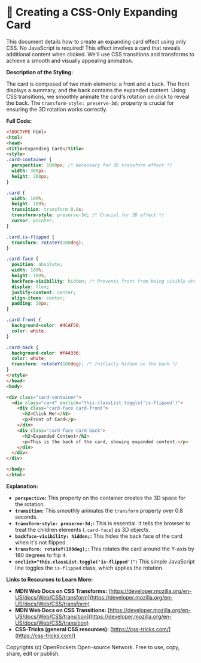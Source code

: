 # 🐞 Creating a CSS-Only Expanding Card


This document details how to create an expanding card effect using only CSS.  No JavaScript is required! This effect involves a card that reveals additional content when clicked. We'll use CSS transitions and transforms to achieve a smooth and visually appealing animation.

**Description of the Styling:**

The card is composed of two main elements: a front and a back.  The front displays a summary, and the back contains the expanded content.  Using CSS transitions, we smoothly animate the card's rotation on click to reveal the back.  The `transform-style: preserve-3d;` property is crucial for ensuring the 3D rotation works correctly.


**Full Code:**

```html
<!DOCTYPE html>
<html>
<head>
<title>Expanding Card</title>
<style>
.card-container {
  perspective: 1000px; /* Necessary for 3D transform effect */
  width: 300px;
  height: 200px;
}

.card {
  width: 100%;
  height: 100%;
  transition: transform 0.8s;
  transform-style: preserve-3d; /* Crucial for 3D effect */
  cursor: pointer;
}

.card.is-flipped {
  transform: rotateY(180deg);
}

.card-face {
  position: absolute;
  width: 100%;
  height: 100%;
  backface-visibility: hidden; /* Prevents front from being visible when flipped */
  display: flex;
  justify-content: center;
  align-items: center;
  padding: 20px;
}

.card-front {
  background-color: #4CAF50;
  color: white;
}

.card-back {
  background-color: #f44336;
  color: white;
  transform: rotateY(180deg); /* Initially hidden on the back */
}
</style>
</head>
<body>

<div class="card-container">
  <div class="card" onclick="this.classList.toggle('is-flipped')">
    <div class="card-face card-front">
      <h2>Click Me!</h2>
      <p>Front of Card</p>
    </div>
    <div class="card-face card-back">
      <h2>Expanded Content</h2>
      <p>This is the back of the card, showing expanded content.</p>
    </div>
  </div>
</div>

</body>
</html>
```

**Explanation:**

* **`perspective`:** This property on the container creates the 3D space for the rotation.
* **`transition`:**  This smoothly animates the `transform` property over 0.8 seconds.
* **`transform-style: preserve-3d;`:** This is essential. It tells the browser to treat the children elements (`.card-face`) as 3D objects.
* **`backface-visibility: hidden;`:** This hides the back face of the card when it's not flipped.
* **`transform: rotateY(180deg);`:** This rotates the card around the Y-axis by 180 degrees to flip it.
* **`onclick="this.classList.toggle('is-flipped')"`:**  This simple JavaScript line toggles the `is-flipped` class, which applies the rotation.


**Links to Resources to Learn More:**

* **MDN Web Docs on CSS Transforms:** [https://developer.mozilla.org/en-US/docs/Web/CSS/transform](https://developer.mozilla.org/en-US/docs/Web/CSS/transform)
* **MDN Web Docs on CSS Transitions:** [https://developer.mozilla.org/en-US/docs/Web/CSS/transition](https://developer.mozilla.org/en-US/docs/Web/CSS/transition)
* **CSS-Tricks (general CSS resources):** [https://css-tricks.com/](https://css-tricks.com/)


Copyrights (c) OpenRockets Open-source Network. Free to use, copy, share, edit or publish.

